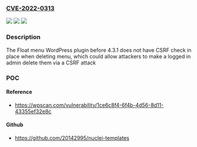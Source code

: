 ### [CVE-2022-0313](https://cve.mitre.org/cgi-bin/cvename.cgi?name=CVE-2022-0313)
![](https://img.shields.io/static/v1?label=Product&message=Float%20menu%20%E2%80%93%20awesome%20floating%20side%20menu&color=blue)
![](https://img.shields.io/static/v1?label=Version&message=4.3.1%3C%204.3.1%20&color=brighgreen)
![](https://img.shields.io/static/v1?label=Vulnerability&message=CWE-352%20Cross-Site%20Request%20Forgery%20(CSRF)&color=brighgreen)

### Description

The Float menu WordPress plugin before 4.3.1 does not have CSRF check in place when deleting menu, which could allow attackers to make a logged in admin delete them via a CSRF attack

### POC

#### Reference
- https://wpscan.com/vulnerability/1ce6c8f4-6f4b-4d56-8d11-43355ef32e8c

#### Github
- https://github.com/20142995/nuclei-templates


